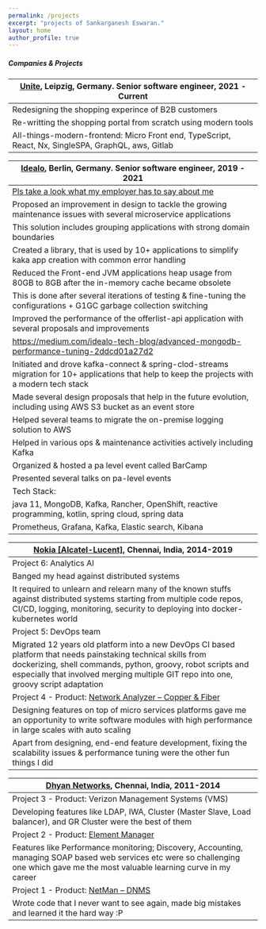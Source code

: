 ```yaml
---
permalink: /projects
excerpt: "projects of Sankarganesh Eswaran."
layout: home
author_profile: true
---
```

##### Companies & Projects

[Unite](https://unite.eu/en-gb), Leipzig, Germany. Senior software engineer, 2021 - Current|
---------|
Redesigning the shopping experince of B2B customers |
Re-writting the shopping portal from scratch using modern tools |
All-things-modern-frontend: Micro Front end, TypeScript, React, Nx, SingleSPA, GraphQL, aws, Gitlab |

[Idealo](https://www.idealo.de/), Berlin, Germany. Senior software engineer, 2019 - 2021|
---------|
[Pls take a look what my employer has to say about me](files/reference_idealo.pdf)|
Proposed an improvement in design to tackle the growing maintenance issues with several microservice applications|
This solution includes grouping applications with strong domain boundaries|
Created a library, that is used by 10+ applications to simplify kaka app creation with common error handling|
Reduced the Front-end JVM applications heap usage from 80GB to 8GB after the in-memory cache became obsolete|
This is done after several iterations of testing & fine-tuning the configurations + G1GC garbage collection switching|
Improved the performance of the offerlist-api application with several proposals and improvements|
https://medium.com/idealo-tech-blog/advanced-mongodb-performance-tuning-2ddcd01a27d2|
Initiated and drove kafka-connect & spring-clod-streams migration for 10+ applications that help to keep the projects with a modern tech stack|
Made several design proposals that help in the future evolution, including using AWS S3 bucket as an event store|
Helped several teams to migrate the on-premise logging solution to AWS|
Helped in various ops & maintenance activities actively including Kafka|
Organized & hosted a pa level event called BarCamp|
Presented several talks on pa-level events|
Tech Stack:|
java 11, MongoDB, Kafka, Rancher, OpenShift, reactive programming, kotlin, spring cloud, spring data|
Prometheus, Grafana, Kafka, Elastic search, Kibana|

[Nokia [Alcatel-Lucent]](https://www.nokia.com/), Chennai, India, 2014-2019|
---|
Project 6: Analytics AI|
Banged my head against distributed systems |
It required to unlearn and relearn many of the known stuffs against distributed systems starting from multiple code repos, CI/CD, logging, monitoring, security to deploying into docker-kubernetes world|
Project 5: DevOps team|
Migrated 12 years old platform into a new DevOps CI based platform that needs painstaking technical skills from dockerizing, shell commands, python, groovy, robot scripts and especially that involved merging multiple GIT repo into one, groovy script adaptation|
Project 4 - Product:	[Network Analyzer – Copper & Fiber](https://www.nokia.com/networks/solutions/home-and-access-analytics/)|
Designing features on top of micro services platforms gave me an opportunity to write software modules with high performance in large scales with auto scaling|
Apart from designing, end-end feature development, fixing the scalability issues & performance tuning were the other fun things I did|

[Dhyan Networks](https://www.dhyan.com/), Chennai, India, 2011-2014|
-----|
Project 3 - Product: Verizon Management Systems (VMS)|
Developing features like LDAP, IWA, Cluster (Master Slave, Load balancer), and GR Cluster were the best of them|
Project 2 - Product: [Element Manager](https://www.dhyan.com/technology/#1585825471317-07c2a561-488b)|
Features like Performance monitoring; Discovery, Accounting, managing SOAP based web services etc were so challenging one which gave me the most valuable learning curve in my career|
Project 1 - Product: [NetMan – DNMS](https://www.dhyan.com/solutions/element-network-management-system/develop-a-new-ems/#netman-product-tour) |
Wrote code that I never want to see again, made big mistakes and learned it the hard way :P|
